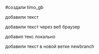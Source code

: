 #создали timo_gb

добавили текст

добавили текст через веб браузер

добавил текс локально

добавили текст в новой ветке newbranch

